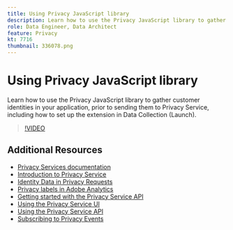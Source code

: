 ```yaml
---
title: Using Privacy JavaScript library
description: Learn how to use the Privacy JavaScript library to gather customer identities in your application, prior to sending them to Privacy Service, including how to set up the extension in Data Collection (Launch).
role: Data Engineer, Data Architect
feature: Privacy
kt: 7716
thumbnail: 336078.png
---
```


# Using Privacy JavaScript library

Learn how to use the Privacy JavaScript library to gather customer identities in your application, prior to sending them to Privacy Service, including how to set up the extension in Data Collection (Launch).

>[!VIDEO](https://video.tv.adobe.com/v/336078?quality=12&learn=on)

## Additional Resources

+ [Privacy Services documentation](https://experienceleague.adobe.com/docs/experience-platform/privacy/home.html)
+ [Introduction to Privacy Service](introduction-to-privacy-services.md)
+ [Identity Data in Privacy Requests](identity-data-in-privacy-requests.md)
+ [Privacy labels in Adobe Analytics](privacy-labels-in-adobe-analytics.md)
+ [Getting started with the Privacy Service API](getting-started-with-privacy-services-api.md)
+ [Using the Privacy Service UI](using-privacy-services-ui.md)
+ [Using the Privacy Service API](using-the-privacy-service-api.md)
+ [Subscribing to Privacy Events](subscribe-to-privacy-events.md)